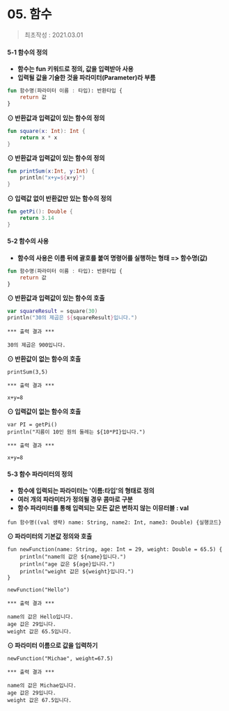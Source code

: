 # 05. 함수
> 최초작성 : 2021.03.01

#### **5-1 함수의 정의**

-   **함수는 fun 키워드로 정의, 값을 입력받아 사용**
-   **입력될 값을 기술한 것을 파라미터(Parameter)라 부름**

```kt
fun 함수명(파라미터 이름 : 타입): 반환타입 {
	return 값
}
```

**⊙ 반환값과 입력값이 있는 함수의 정의**

```kt
fun square(x: Int): Int {
    return x * x
}
```

**⊙ 반환값과 입력값이 있는 함수의 정의**

```kt
fun printSum(x:Int, y:Int) {
    println("x+y=${x+y}")
}
```

**⊙ 입력값 없이 반환값만 있는 함수의 정의**

```kt
fun getPi(): Double {
    return 3.14
}
```

#### **5-2 함수의 사용**

-   **함수의 사용은 이름 뒤에 괄호를 붙여 명령어를 실행하는 형태 => 함수명(값)**

```kt
fun 함수명(파라미터 이름 : 타입): 반환타입 {
	return 값
}
```

**⊙ 반환값과 입력값이 있는 함수의 호출**

```kt
var squareResult = square(30)
println("30의 제곱은 ${squareResult}입니다.")
```

```
*** 출력 결과 ***

30의 제곱은 900입니다.
```

**⊙ 반환값이 없는 함수의 호출**

```
printSum(3,5)
```

```
*** 출력 결과 ***

x+y=8
```

**⊙ 입력값이 없는 함수의 호출**

```
var PI = getPi()
println("지름이 10인 원의 둘레는 ${10*PI}입니다.")
```

```
*** 출력 결과 ***

x+y=8
```

#### **5-3 함수 파라미터의 정의**

-   **함수에 입력되는 파라미터는 '이름:타입'의 형태로 정의**
-   **여러 개의 파라미터가 정의될 경우 콤마로 구분**
-   **함수 파라미터를 통해 입력되는 모든 값은 변하지 않는 이뮤터블 : val**

```
fun 함수명((val 생략) name: String, name2: Int, name3: Double) {실행코드}
```

**⊙ 파라미터의 기본값 정의와 호출**

```
fun newFunction(name: String, age: Int = 29, weight: Double = 65.5) {
    println("name의 값은 ${name}입니다.")
    println("age 값은 ${age}입니다.")
    println("weight 값은 ${weight}입니다.")
}

newFunction("Hello")
```

```
*** 출력 결과 ***

name의 값은 Hello입니다.
age 값은 29입니다.
weight 값은 65.5입니다.
```

**⊙ 파라미터 이름으로 값을 입력하기**

```
newFunction("Michae", weight=67.5)
```

```
*** 출력 결과 ***

name의 값은 Michae입니다.
age 값은 29입니다.
weight 값은 67.5입니다.
```